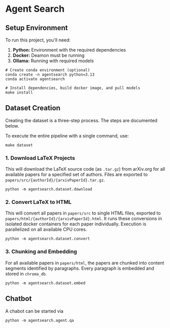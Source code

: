 # Agent Search

## Setup Environment

To run this project, you'll need:

1. **Python:** Environment with the required dependencies
2. **Docker:** Deamon must be running
3. **Ollama:** Running with required models

```
# Create conda environment (optional)
conda create -n agentsearch python=3.13
conda activate agentsearch

# Install dependencies, build docker image, and pull models
make install
```

## Dataset Creation

Creating the dataset is a three-step process. The steps are documented below.

To execute the entire pipeline with a single command, use:

```
make dataset
```

### 1. Download LaTeX Projects

This will download the LaTeX source code (as `.tar.gz`) from arXiv.org for all available papers for a specified set of authors. Files are exported to `papers/src/{authorId}/{arxivPaperId}.tar.gz`.

```
python -m agentsearch.dataset.download
```

### 2. Convert LaTeX to HTML

This will convert all papers in `papers/src` to single HTML files, exported to `papers/html/{authorId}/{arxivPaperId}.html`.
It runs these conversions in isolated docker containers for each paper individually. Execution is parallelized on all available CPU cores.

```
python -m agentsearch.dataset.convert
```

### 3. Chunking and Embedding

For all available papers in `papers/html`, the papers are chunked into content segments identified by paragraphs. Every paragraph is embedded and stored in `chroma_db`.

```
python -m agentsearch.dataset.embed
```

## Chatbot

A chabot can be started via

```
python -m agentsearch.agent.qa
```
